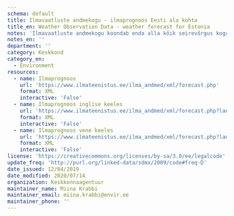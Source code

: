 ```yaml
---
schema: default
title: Ilmavaatluste andmekogu - ilmaprognoos Eesti ala kohta
title_en: Weather Observation Data - weather forecast for Estonia
notes: 'Ilmavaatluste andmekogu koondab enda alla kõik seirevõrgus kogutavad ilmaandmed (nii meteoroloogilised kui ka hüdroloogilised). Andmete struktuuri kohta leiab <a href=http://www.ilmateenistus.ee/teenused/ilmainfo/eesti-prognoos-xml/>siit</a>.'
notes_en: ''
department: ''
category: Keskkond
category_en:
  - Environment
resources:
  - name: Ilmaprognoos
    url: 'https://www.ilmateenistus.ee/ilma_andmed/xml/forecast.php'
    format: XML
    interactive: 'False'
  - name: Ilmaprognoos inglise keeles
    url: 'https://www.ilmateenistus.ee/ilma_andmed/xml/forecast.php?lang=eng'
    format: XML
    interactive: 'False'
  - name: Ilmaprognoos vene keeles
    url: 'https://www.ilmateenistus.ee/ilma_andmed/xml/forecast.php?lang=rus'
    format: XML
    interactive: 'False'
license: 'https://creativecommons.org/licenses/by-sa/3.0/ee/legalcode'
update_freq: 'http://purl.org/linked-data/sdmx/2009/code#freq-D'
date_issued: 12/04/2019
date_modified: 2020/07/14
organization: Keskkonnaagentuur
maintainer_name: Miina Krabbi
maintainer_email: miina.krabbi@envir.ee
maintainer_phone: ''
---
```

